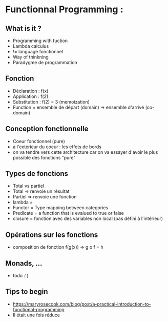 # Functionnal Programming : 

## What is it ?
 - Programming with fuction
 - Lambda calculus
 - != language fonctionnel
 - Way of thinkning
 - Paradygme de programmation
 
## Fonction
 - Déclaration : f(x)
 - Application : f(2)
 - Substitution : f(2) = 3 (memoization)
 - Function = ensemble de départ (domain) -> ensemble d'arrivé (co-domain)

## Conception fonctionnelle
 - Coeur fonctionnel (pure)
 - à l'exterieur du coeur : les effets de bords
 - on va tendre vers cette architecture car on va essayer d'avoir le plus possible des fonctions "pure"
 
## Types de fonctions 
 - Total vs partiel
 - Total => renvoie un résultat
 - Partiel => renvoie une fonction
 - lambda = 
 - Functor = Type mapping between categories
 - Predicate = a function that is evalued to true or false
 - closure = fonction avec des variables non local (pas défini à l'intérieur)
 
## Opérations sur les fonctions
 - composition de fonction f(g(x)) => g o f = h

## Monads, ...
 - todo :'(

## Tips to begin
 - https://maryrosecook.com/blog/post/a-practical-introduction-to-functional-programming
 - Il était une fois réduce
 
